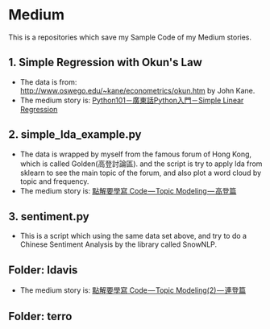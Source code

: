 # Medium
This is a repositories which save my Sample Code of my Medium stories. </br>
## 1. Simple Regression with Okun's Law
- The data is from: http://www.oswego.edu/~kane/econometrics/okun.htm by John Kane. </br>
- The medium story is: [Python101－廣東話Python入門－Simple Linear Regression](https://medium.com/@liwaiyin430/python101-%E5%BB%A3%E6%9D%B1%E8%A9%B1python%E5%85%A5%E9%96%80-simple-linear-regression-ce98e62ff1fa)
## 2. simple_lda_example.py
- The data is wrapped by myself from the famous forum of Hong Kong, which is called Golden(高登討論區).
  and the script is try to apply lda from sklearn to see the main topic of the forum, and also plot a 
  word cloud by topic and frequency.
- The medium story is: [點解要學寫 Code — Topic Modeling — 高登篇](https://medium.com/@liwaiyin430/%E9%BB%9E%E8%A7%A3%E8%A6%81%E5%AD%B8%E5%AF%AB-code-topic-modeling-ab334ef9734c)
## 3. sentiment.py
- This is a script which using the same data set above, and try to do a Chinese Sentiment Analysis by the 
  library called SnowNLP.
## Folder: ldavis
- The medium story is: [點解要學寫 Code — Topic Modeling(2) — 連登篇](https://medium.com/@liwaiyin430/%E9%BB%9E%E8%A7%A3%E8%A6%81%E5%AD%B8%E5%AF%AB-code-topic-modeling-2-%E9%80%A3%E7%99%BB%E7%AF%87-95bbab813c65)
## Folder: terro
